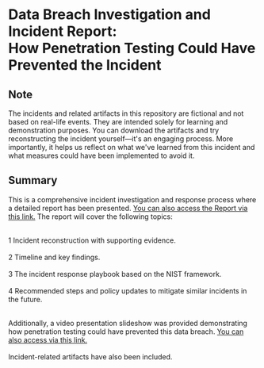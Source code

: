 # Data Breach Investigation and Incident Report: <br/>How Penetration Testing Could Have Prevented the Incident

<h2>Note</h2>

The incidents and related artifacts in this repository are fictional and not based on real-life events. They are intended solely for learning and demonstration purposes. You can download the artifacts and try reconstructing the incident yourself—it's an engaging process. More importantly, it helps us reflect on what we've learned from this incident and what measures could have been implemented to avoid it.

<h2>Summary</h2>
This is a comprehensive incident investigation and response process where a detailed report has been presented. <a href="https://drive.google.com/file/d/18IhxKcFxF26r02d9qU4Ac3UAYXNo7MKd/view?usp=sharing" target="_blank">You can also access the Report via this link.</a> The report will cover the following topics:<br/>

<br/>1 Incident reconstruction with supporting evidence.<br/>
<br/>2 Timeline and key findings.<br/>
<br/>3 The incident response playbook based on the NIST framework.<br/>
<br/>4 Recommended steps and policy updates to mitigate similar incidents in the future.<br/>

<br/>Additionally, a video presentation slideshow was provided demonstrating how penetration testing could have prevented this data breach. <a href="https://docs.google.com/presentation/d/12oFAbpfsH3tmZNftIrTJXFXJHDGaeEdu/edit?usp=sharing&ouid=105621854867187731789&rtpof=true&sd=true" target="_blank">You can also access via this link.</a><br/>
<br/>Incident-related artifacts have also been included.<br/>



